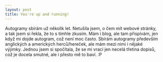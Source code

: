 ```yaml
---
layout: post
title: You're up and running!
---
```


Autogramy sbírám už několik let. Netušila jsem, o čem mít webové stránky, a tak jsem si řekla, že to s tímhle zkusím. Mám i blog, ale tam přispívám, jen když mi dojde autogram, což není moc často. Sbírám autogramy především anglických a amerických herců/hereček, ale mám mezi nimi i nějaké výjimky. Jednou jsem si spočítala, že se mi vrací jen necelá třetina dopisů, což je docela smutné, ale i přesto mě to baví. :P
